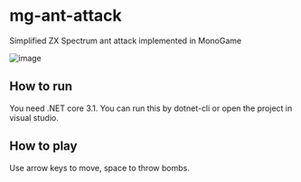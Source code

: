 ﻿# mg-ant-attack

Simplified ZX Spectrum ant attack implemented in MonoGame

![image](https://user-images.githubusercontent.com/10765858/111636193-881a5b80-87f8-11eb-86bd-2bab0d71019c.png)

## How to run

You need .NET core 3.1. You can run this by dotnet-cli or open the project in visual studio.

## How to play

Use arrow keys to move, space to throw bombs.
